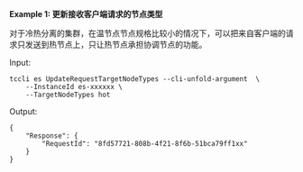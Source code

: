 **Example 1: 更新接收客户端请求的节点类型**

对于冷热分离的集群，在温节点节点规格比较小的情况下，可以把来自客户端的请求只发送到热节点上，只让热节点承担协调节点的功能。

Input: 

```
tccli es UpdateRequestTargetNodeTypes --cli-unfold-argument  \
    --InstanceId es-xxxxxx \
    --TargetNodeTypes hot
```

Output: 
```
{
    "Response": {
        "RequestId": "8fd57721-808b-4f21-8f6b-51bca79ff1xx"
    }
}
```

